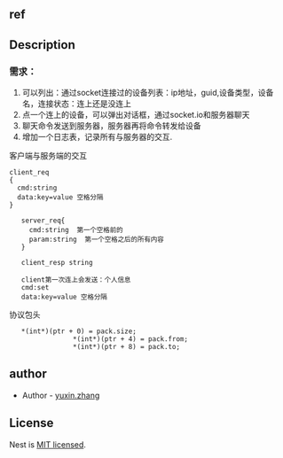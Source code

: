 ## ref

## Description
### 需求：
1. 可以列出：通过socket连接过的设备列表：ip地址，guid,设备类型，设备名，连接状态：连上还是没连上
1.  点一个连上的设备，可以弹出对话框，通过socket.io和服务器聊天
1. 聊天命令发送到服务器，服务器再将命令转发给设备
1.  增加一个日志表，记录所有与服务器的交互.

   客户端与服务端的交互
   ```
   client_req
   {
     cmd:string
     data:key=value 空格分隔
   }
``` 

```
   server_req{
     cmd:string  第一个空格前的
     param:string  第一个空格之后的所有内容
   }
```

```
   client_resp string
   
   client第一次连上会发送：个人信息
   cmd:set 
   data:key=value 空格分隔
```
协议包头
```
   *(int*)(ptr + 0) = pack.size;
                *(int*)(ptr + 4) = pack.from;
                *(int*)(ptr + 8) = pack.to;
```
   
   
   
## author
- Author - [yuxin.zhang]()

## License

Nest is [MIT licensed](LICENSE).
